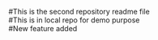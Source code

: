 #This is the second repository readme file
<br>
#This is in local repo for demo purpose
<br>
#New feature added

